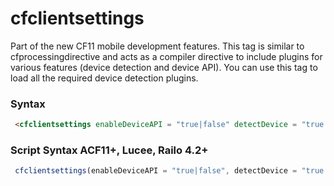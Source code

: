 # cfclientsettings

Part of the new CF11 mobile development features. This tag is similar to cfprocessingdirective and acts as a compiler directive to include plugins for various features (device detection and device API). You can use this tag to load all the required device detection plugins.

### Syntax

```html
 <cfclientsettings enableDeviceAPI = "true|false" detectDevice = "true|false" deviceTimeout = Number > 
```

### Script Syntax ACF11+, Lucee, Railo 4.2+

```javascript
 cfclientsettings(enableDeviceAPI = "true|false", detectDevice = "true|false", deviceTimeout = Number); 
```
